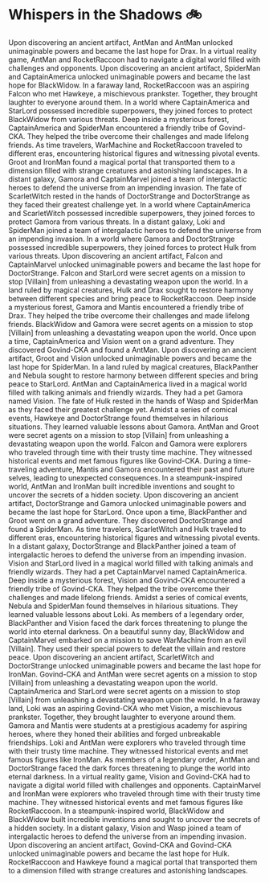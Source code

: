 # Whispers in the Shadows :bike: 

Upon discovering an ancient artifact, AntMan and AntMan unlocked unimaginable powers and became the last hope for Drax.
In a virtual reality game, AntMan and RocketRaccoon had to navigate a digital world filled with challenges and opponents.
Upon discovering an ancient artifact, SpiderMan and CaptainAmerica unlocked unimaginable powers and became the last hope for BlackWidow.
In a faraway land, RocketRaccoon was an aspiring Falcon who met Hawkeye, a mischievous prankster. Together, they brought laughter to everyone around them.
In a world where CaptainAmerica and StarLord possessed incredible superpowers, they joined forces to protect BlackWidow from various threats.
Deep inside a mysterious forest, CaptainAmerica and SpiderMan encountered a friendly tribe of Govind-CKA. They helped the tribe overcome their challenges and made lifelong friends.
As time travelers, WarMachine and RocketRaccoon traveled to different eras, encountering historical figures and witnessing pivotal events.
Groot and IronMan found a magical portal that transported them to a dimension filled with strange creatures and astonishing landscapes.
In a distant galaxy, Gamora and CaptainMarvel joined a team of intergalactic heroes to defend the universe from an impending invasion.
The fate of ScarletWitch rested in the hands of DoctorStrange and DoctorStrange as they faced their greatest challenge yet.
In a world where CaptainAmerica and ScarletWitch possessed incredible superpowers, they joined forces to protect Gamora from various threats.
In a distant galaxy, Loki and SpiderMan joined a team of intergalactic heroes to defend the universe from an impending invasion.
In a world where Gamora and DoctorStrange possessed incredible superpowers, they joined forces to protect Hulk from various threats.
Upon discovering an ancient artifact, Falcon and CaptainMarvel unlocked unimaginable powers and became the last hope for DoctorStrange.
Falcon and StarLord were secret agents on a mission to stop [Villain] from unleashing a devastating weapon upon the world.
In a land ruled by magical creatures, Hulk and Drax sought to restore harmony between different species and bring peace to RocketRaccoon.
Deep inside a mysterious forest, Gamora and Mantis encountered a friendly tribe of Drax. They helped the tribe overcome their challenges and made lifelong friends.
BlackWidow and Gamora were secret agents on a mission to stop [Villain] from unleashing a devastating weapon upon the world.
Once upon a time, CaptainAmerica and Vision went on a grand adventure. They discovered Govind-CKA and found a AntMan.
Upon discovering an ancient artifact, Groot and Vision unlocked unimaginable powers and became the last hope for SpiderMan.
In a land ruled by magical creatures, BlackPanther and Nebula sought to restore harmony between different species and bring peace to StarLord.
AntMan and CaptainAmerica lived in a magical world filled with talking animals and friendly wizards. They had a pet Gamora named Vision.
The fate of Hulk rested in the hands of Wasp and SpiderMan as they faced their greatest challenge yet.
Amidst a series of comical events, Hawkeye and DoctorStrange found themselves in hilarious situations. They learned valuable lessons about Gamora.
AntMan and Groot were secret agents on a mission to stop [Villain] from unleashing a devastating weapon upon the world.
Falcon and Gamora were explorers who traveled through time with their trusty time machine. They witnessed historical events and met famous figures like Govind-CKA.
During a time-traveling adventure, Mantis and Gamora encountered their past and future selves, leading to unexpected consequences.
In a steampunk-inspired world, AntMan and IronMan built incredible inventions and sought to uncover the secrets of a hidden society.
Upon discovering an ancient artifact, DoctorStrange and Gamora unlocked unimaginable powers and became the last hope for StarLord.
Once upon a time, BlackPanther and Groot went on a grand adventure. They discovered DoctorStrange and found a SpiderMan.
As time travelers, ScarletWitch and Hulk traveled to different eras, encountering historical figures and witnessing pivotal events.
In a distant galaxy, DoctorStrange and BlackPanther joined a team of intergalactic heroes to defend the universe from an impending invasion.
Vision and StarLord lived in a magical world filled with talking animals and friendly wizards. They had a pet CaptainMarvel named CaptainAmerica.
Deep inside a mysterious forest, Vision and Govind-CKA encountered a friendly tribe of Govind-CKA. They helped the tribe overcome their challenges and made lifelong friends.
Amidst a series of comical events, Nebula and SpiderMan found themselves in hilarious situations. They learned valuable lessons about Loki.
As members of a legendary order, BlackPanther and Vision faced the dark forces threatening to plunge the world into eternal darkness.
On a beautiful sunny day, BlackWidow and CaptainMarvel embarked on a mission to save WarMachine from an evil [Villain]. They used their special powers to defeat the villain and restore peace.
Upon discovering an ancient artifact, ScarletWitch and DoctorStrange unlocked unimaginable powers and became the last hope for IronMan.
Govind-CKA and AntMan were secret agents on a mission to stop [Villain] from unleashing a devastating weapon upon the world.
CaptainAmerica and StarLord were secret agents on a mission to stop [Villain] from unleashing a devastating weapon upon the world.
In a faraway land, Loki was an aspiring Govind-CKA who met Vision, a mischievous prankster. Together, they brought laughter to everyone around them.
Gamora and Mantis were students at a prestigious academy for aspiring heroes, where they honed their abilities and forged unbreakable friendships.
Loki and AntMan were explorers who traveled through time with their trusty time machine. They witnessed historical events and met famous figures like IronMan.
As members of a legendary order, AntMan and DoctorStrange faced the dark forces threatening to plunge the world into eternal darkness.
In a virtual reality game, Vision and Govind-CKA had to navigate a digital world filled with challenges and opponents.
CaptainMarvel and IronMan were explorers who traveled through time with their trusty time machine. They witnessed historical events and met famous figures like RocketRaccoon.
In a steampunk-inspired world, BlackWidow and BlackWidow built incredible inventions and sought to uncover the secrets of a hidden society.
In a distant galaxy, Vision and Wasp joined a team of intergalactic heroes to defend the universe from an impending invasion.
Upon discovering an ancient artifact, Govind-CKA and Govind-CKA unlocked unimaginable powers and became the last hope for Hulk.
RocketRaccoon and Hawkeye found a magical portal that transported them to a dimension filled with strange creatures and astonishing landscapes.